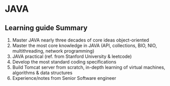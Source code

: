 # JAVA
## Learning guide Summary

1. Master JAVA nearly three decades of core ideas object-oriented
2. Master the most core knowledge in JAVA (API, collections, BIO, NIO, multithreading, network programming)
3. JAVA practical (ref. from Stanford University & leetcode)
4. Develop the most standard coding specifications
5. Build Tomcat server from scratch, in-depth learning of virtual machines, algorithms & data structures
6. Experience/notes from Senior Software engineer
